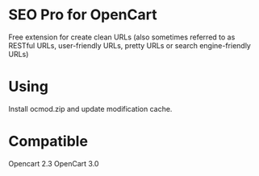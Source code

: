 # SEO Pro for OpenCart
Free extension for create clean URLs (also sometimes referred to as RESTful URLs, user-friendly URLs, pretty URLs or search engine-friendly URLs)

# Using
Install ocmod.zip and update modification cache.

# Compatible
Opencart 2.3
OpenCart 3.0
